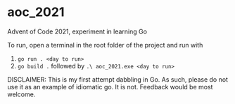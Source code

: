 # aoc_2021
 Advent of Code 2021, experiment in learning Go
 
 To run, open a terminal in the root folder of the project and run with
 1. `go run . <day to run>`
 2. `go build .` followed by `.\ aoc_2021.exe <day to run>`
 
 DISCLAIMER:
 This is my first attempt dabbling in Go. As such, please do not use it as an example of idiomatic go. It is not. Feedback would be most welcome.
